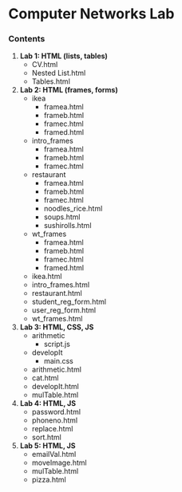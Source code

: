 # Computer Networks Lab

### Contents
1. **Lab 1: HTML (lists, tables)**
   - CV.html
   - Nested List.html
   - Tables.html
2. **Lab 2: HTML (frames, forms)**
   - ikea
     - framea.html
     - frameb.html
     - framec.html
     - framed.html 
   - intro_frames
     - framea.html
     - frameb.html
     - framec.html
   - restaurant
     - framea.html
     - frameb.html
     - framec.html
     - noodles_rice.html
     - soups.html
     - sushirolls.html
   - wt_frames
     - framea.html
     - frameb.html
     - framec.html
     - framed.html
   - ikea.html
   - intro_frames.html
   - restaurant.html
   - student_reg_form.html
   - user_reg_form.html
   - wt_frames.html
3. **Lab 3: HTML, CSS, JS**
   - arithmetic
     - script.js
   - developIt
     - main.css
   - arithmetic.html
   - cat.html
   - developIt.html
   - mulTable.html
4. **Lab 4: HTML, JS**
   - password.html   
   - phoneno.html
   - replace.html
   - sort.html
5. **Lab 5: HTML, JS**
   - emailVal.html
   - moveImage.html
   - mulTable.html
   - pizza.html
